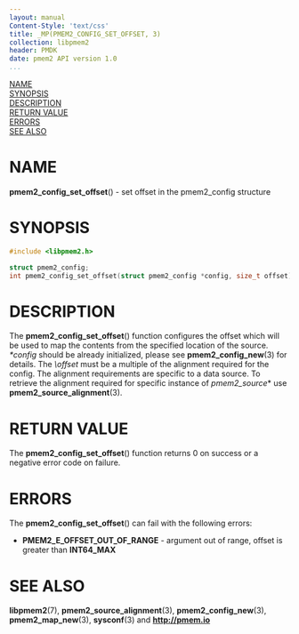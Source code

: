 ```yaml
---
layout: manual
Content-Style: 'text/css'
title: _MP(PMEM2_CONFIG_SET_OFFSET, 3)
collection: libpmem2
header: PMDK
date: pmem2 API version 1.0
...
```


[comment]: <> (SPDX-License-Identifier: BSD-3-Clause)
[comment]: <> (Copyright 2020, Intel Corporation)

[comment]: <> (pmem2_config_set_offset.3 -- man page for libpmem2 config API)

[NAME](#name)<br />
[SYNOPSIS](#synopsis)<br />
[DESCRIPTION](#description)<br />
[RETURN VALUE](#return-value)<br />
[ERRORS](#errors)<br />
[SEE ALSO](#see-also)<br />

# NAME #

**pmem2_config_set_offset**() - set offset in the pmem2_config structure

# SYNOPSIS #

```c
#include <libpmem2.h>

struct pmem2_config;
int pmem2_config_set_offset(struct pmem2_config *config, size_t offset);
```

# DESCRIPTION #

The **pmem2_config_set_offset**() function configures the offset which will be used
to map the contents from the specified location of the source. *\*config* should be
already initialized, please see **pmem2_config_new**(3) for details. The *\offset*
must be a multiple of the alignment required for the config. The alignment
requirements are specific to a data source. To retrieve the alignment
required for specific instance of *pmem2_source** use **pmem2_source_alignment**(3).

# RETURN VALUE #

The **pmem2_config_set_offset**() function returns 0 on success
or a negative error code on failure.

# ERRORS #

The **pmem2_config_set_offset**() can fail with the following errors:

* **PMEM2_E_OFFSET_OUT_OF_RANGE** - argument out of range, offset is greater than
**INT64_MAX**

# SEE ALSO #

**libpmem2**(7), **pmem2_source_alignment**(3), **pmem2_config_new**(3),
**pmem2_map_new**(3), **sysconf**(3) and **<http://pmem.io>**
